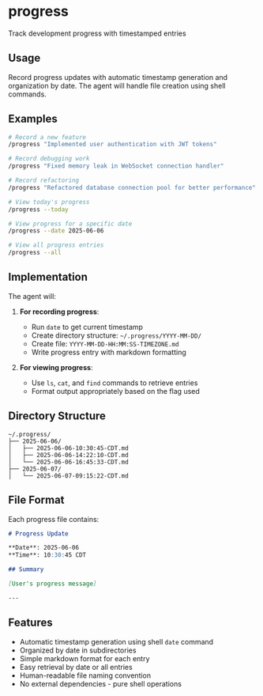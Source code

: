 # progress

Track development progress with timestamped entries

## Usage

Record progress updates with automatic timestamp generation and organization by date. The agent will handle file creation using shell commands.

## Examples

```bash
# Record a new feature
/progress "Implemented user authentication with JWT tokens"

# Record debugging work
/progress "Fixed memory leak in WebSocket connection handler"

# Record refactoring
/progress "Refactored database connection pool for better performance"

# View today's progress
/progress --today

# View progress for a specific date
/progress --date 2025-06-06

# View all progress entries
/progress --all
```

## Implementation

The agent will:

1. **For recording progress**: 
   - Run `date` to get current timestamp
   - Create directory structure: `~/.progress/YYYY-MM-DD/`
   - Create file: `YYYY-MM-DD-HH:MM:SS-TIMEZONE.md`
   - Write progress entry with markdown formatting

2. **For viewing progress**:
   - Use `ls`, `cat`, and `find` commands to retrieve entries
   - Format output appropriately based on the flag used

## Directory Structure

```
~/.progress/
├── 2025-06-06/
│   ├── 2025-06-06-10:30:45-CDT.md
│   ├── 2025-06-06-14:22:10-CDT.md
│   └── 2025-06-06-16:45:33-CDT.md
├── 2025-06-07/
│   └── 2025-06-07-09:15:22-CDT.md
```

## File Format

Each progress file contains:

```markdown
# Progress Update

**Date**: 2025-06-06
**Time**: 10:30:45 CDT

## Summary

[User's progress message]

---
```

## Features

- Automatic timestamp generation using shell `date` command
- Organized by date in subdirectories
- Simple markdown format for each entry
- Easy retrieval by date or all entries
- Human-readable file naming convention
- No external dependencies - pure shell operations